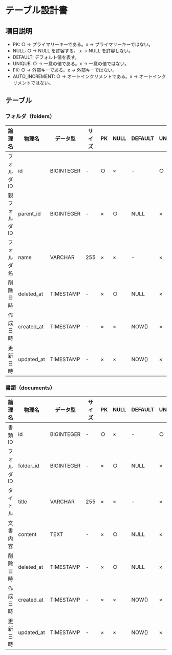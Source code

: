 # テーブル設計書

## 項目説明

- PK: ○ → プライマリーキーである。x → プライマリーキーではない。  
- NULL: ○ → NULL を許容する。 x → NULL を許容しない。  
- DEFAULT: デフォルト値を表す。  
- UNIQUE: ○ → 一意の値である。x → 一意の値ではない。  
- FK: ○ → 外部キーである。x → 外部キーではない。  
- AUTO_INCREMENT: ○ → オートインクリメントである。x → オートインクリメントではない。 

## テーブル
### フォルダ（folders）

| 論理名        | 物理名     | データ型   | サイズ | PK  | NULL | DEFAULT | UNIQUE | FK  | AUTO_INCREMENT |
| ------------- | ---------- | ---------- | ------ | --- | ---- | ------- | ------ | --- | -------------- |
| フォルダID    | id         | BIGINTEGER | -      | ○   | ×    | -       | ○      | ×   | ○              |
| 親フォルダID  | parent_id  | BIGINTEGER | -      | ×   | ○    | NULL    | ×      | ○   |                |
| フォルダ名    | name       | VARCHAR    | 255    | ×   | ×    | -       | ×      | ×   |                |
| 削除日時      | deleted_at | TIMESTAMP  | -      | ×   | ○    | NULL    | ×      | ×   |                |
| 作成日時      | created_at | TIMESTAMP  | -      | ×   | ×    | NOW()   | ×      | ×   |                |
| 更新日時      | updated_at | TIMESTAMP  | -      | ×   | ×    | NOW()   | ×      | ×   |                |

### 書類（documents）

| 論理名      | 物理名     | データ型   | サイズ | PK  | NULL | DEFAULT | UNIQUE | FK  | AUTO_INCREMENT |
| ----------- | ---------- | ---------- | ------ | --- | ---- | ------- | ------ | --- | -------------- |
| 書類ID      | id         | BIGINTEGER | -      | ○   | ×    | -       | ○      | ×   | ○              |
| フォルダID  | folder_id  | BIGINTEGER | -      | ×   | ○    | NULL    | ×      | ○   |                |
| タイトル    | title      | VARCHAR    | 255    | ×   | ×    | -       | ×      | ×   |                |
| 文書内容    | content    | TEXT       | -      | ×   | ○    | NULL    | ×      | ×   |                |
| 削除日時    | deleted_at | TIMESTAMP  | -      | ×   | ○    | NULL    | ×      | ×   |                |
| 作成日時    | created_at | TIMESTAMP  | -      | ×   | ×    | NOW()   | ×      | ×   |                |
| 更新日時    | updated_at | TIMESTAMP  | -      | ×   | ×    | NOW()   | ×      | ×   |                |

